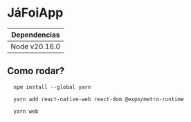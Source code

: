 # JáFoiApp

| Dependencias |
|---|
| Node v20.16.0|

## Como rodar?

```
  npm install --global yarn
```
```
  yarn add react-native-web react-dom @expo/metro-runtime
```
```
  yarn web
```
